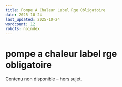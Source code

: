```yaml
---
title: Pompe A Chaleur Label Rge Obligatoire
date: 2025-10-24
last_updated: 2025-10-24
wordcount: 12
robots: noindex
---
```


# pompe a chaleur label rge obligatoire

Contenu non disponible – hors sujet.